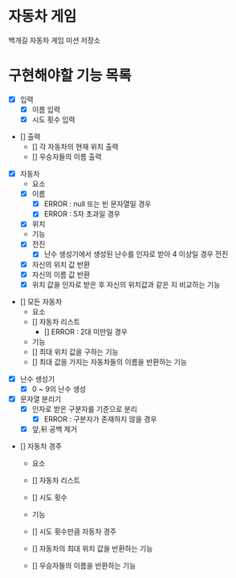# 자동차 게임

백개길 자동차 게임 미션 저장소

# 구현해야할 기능 목록
- [X] 입력
    - [X] 이름 입력
    - [X] 시도 횟수 입력

- [] 출력
    - [] 각 자동차의 현재 위치 출력
    - [] 우승자들의 이름 출력

- [x] 자동차
    - 요소
    - [x] 이름
        - [x] ERROR : null 또는 빈 문자열일 경우 
        - [x] ERROR : 5자 초과일 경우
    - [x] 위치
  
    - 기능
    - [x] 전진
        - [x] 난수 생성기에서 생성된 난수를 인자로 받아 4 이상일 경우 전진
    - [x] 자신의 위치 값 반환
    - [x] 자신의 이름 값 반환
    - [x] 위치 값을 인자로 받은 후 자신의 위치값과 같은 지 비교하는 기능

- [] 모든 자동차 
    - 요소
    - [] 자동차 리스트
        - [] ERROR : 2대 미만일 경우   
    - 기능
    - [] 최대 위치 값을 구하는 기능 
    - [] 최대 값을 가지는 자동차들의 이름을 반환하는 기능
    
- [x] 난수 생성기
    - [x] 0 ~ 9의 난수 생성

- [x] 문자열 분리기
    - [x] 인자로 받은 구분자를 기준으로 분리
        - [x] ERROR : 구분자가 존재하지 않을 경우
    - [x] 앞,뒤 공백 제거

- [] 자동차 경주
    - 요소
    - [] 자동차 리스트
    - [] 시도 횟수
    
    - 기능
    - [] 시도 횟수만큼 자동차 경주
    - [] 자동차의 최대 위치 값을 반환하는 기능
    - [] 우승자들의 이름을 반환하는 기능
